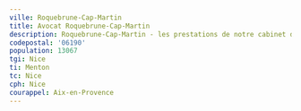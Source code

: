 ```yaml
---
ville: Roquebrune-Cap-Martin
title: Avocat Roquebrune-Cap-Martin
description: Roquebrune-Cap-Martin - les prestations de notre cabinet d'avocat
codepostal: '06190'
population: 13067
tgi: Nice
ti: Menton
tc: Nice
cph: Nice
courappel: Aix-en-Provence
---
```

